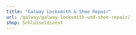 ```yaml
---
title: "Galway Locksmith & Shoe Repair"
url: /galway/galway-locksmith-und-shoe-repair/
shop: Schlüsseldienst
---
```

